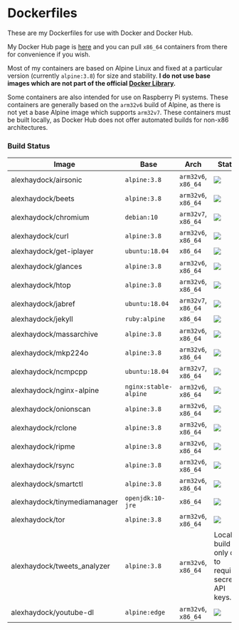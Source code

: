 # Dockerfiles
These are my Dockerfiles for use with Docker and Docker Hub.

My Docker Hub page is [here](https://hub.docker.com/u/alexhaydock/) and you can pull `x86_64` containers from there for convenience if you wish.

Most of my containers are based on Alpine Linux and fixed at a particular version (currently `alpine:3.8`) for size and stability. **I do not use base images which are not part of the official [Docker Library](https://github.com/docker-library/official-images).**

Some containers are also intended for use on Raspberry Pi systems. These containers are generally based on the `arm32v6` build of Alpine, as there is not yet a base Alpine image which supports `arm32v7`. These containers must be built locally, as Docker Hub does not offer automated builds for non-x86 architectures.

### Build Status
| Image                        | Base                  | Arch                | Status                                                                                                                                             |
|------------------------------|-----------------------|---------------------|----------------------------------------------------------------------------------------------------------------------------------------------------|
| alexhaydock/airsonic         | `alpine:3.8`          | `arm32v6`, `x86_64` | [![](https://images.microbadger.com/badges/image/alexhaydock/airsonic.svg)](https://hub.docker.com/r/alexhaydock/airsonic "Badge")                 |
| alexhaydock/beets            | `alpine:3.8`          | `arm32v6`, `x86_64` | [![](https://images.microbadger.com/badges/image/alexhaydock/beets.svg)](https://hub.docker.com/r/alexhaydock/beets "Badge")                       |
| alexhaydock/chromium         | `debian:10`           | `arm32v7`, `x86_64` | [![](https://images.microbadger.com/badges/image/alexhaydock/chromium.svg)](https://hub.docker.com/r/alexhaydock/chromium "Badge")                 |
| alexhaydock/curl             | `alpine:3.8`          | `arm32v6`, `x86_64` | [![](https://images.microbadger.com/badges/image/alexhaydock/curl.svg)](https://hub.docker.com/r/alexhaydock/curl "Badge")                         |
| alexhaydock/get-iplayer      | `ubuntu:18.04`        | `x86_64`            | [![](https://images.microbadger.com/badges/image/alexhaydock/get-iplayer.svg)](https://hub.docker.com/r/alexhaydock/get-iplayer "Badge")           |
| alexhaydock/glances          | `alpine:3.8`          | `arm32v6`, `x86_64` | [![](https://images.microbadger.com/badges/image/alexhaydock/glances.svg)](https://hub.docker.com/r/alexhaydock/glances "Badge")                   |
| alexhaydock/htop             | `alpine:3.8`          | `arm32v6`, `x86_64` | [![](https://images.microbadger.com/badges/image/alexhaydock/htop.svg)](https://hub.docker.com/r/alexhaydock/htop "Badge")                         |
| alexhaydock/jabref           | `ubuntu:18.04`        | `arm32v7`, `x86_64` | [![](https://images.microbadger.com/badges/image/alexhaydock/jabref.svg)](https://hub.docker.com/r/alexhaydock/jabref "Badge")                     |
| alexhaydock/jekyll           | `ruby:alpine`         | `x86_64`            | [![](https://images.microbadger.com/badges/image/alexhaydock/jekyll.svg)](https://hub.docker.com/r/alexhaydock/jekyll "Badge")                     |
| alexhaydock/massarchive      | `alpine:3.8`          | `arm32v6`, `x86_64` | [![](https://images.microbadger.com/badges/image/alexhaydock/massarchive.svg)](https://hub.docker.com/r/alexhaydock/massarchive "Badge")           |
| alexhaydock/mkp224o          | `alpine:3.8`          | `arm32v6`, `x86_64` | [![](https://images.microbadger.com/badges/image/alexhaydock/mkp224o.svg)](https://hub.docker.com/r/alexhaydock/mkp224o "Badge")                   |
| alexhaydock/ncmpcpp          | `ubuntu:18.04`        | `arm32v7`, `x86_64` | [![](https://images.microbadger.com/badges/image/alexhaydock/ncmpcpp.svg)](https://hub.docker.com/r/alexhaydock/ncmpcpp "Badge")                   |
| alexhaydock/nginx-alpine     | `nginx:stable-alpine` | `arm32v6`, `x86_64` | [![](https://images.microbadger.com/badges/image/alexhaydock/nginx-alpine.svg)](https://hub.docker.com/r/alexhaydock/nginx-alpine "Badge")         |
| alexhaydock/onionscan        | `alpine:3.8`          | `arm32v6`, `x86_64` | [![](https://images.microbadger.com/badges/image/alexhaydock/onionscan.svg)](https://hub.docker.com/r/alexhaydock/onionscan "Badge")               |
| alexhaydock/rclone           | `alpine:3.8`          | `arm32v6`, `x86_64` | [![](https://images.microbadger.com/badges/image/alexhaydock/rclone.svg)](https://hub.docker.com/r/alexhaydock/rclone "Badge")                     |
| alexhaydock/ripme            | `alpine:3.8`          | `arm32v6`, `x86_64` | [![](https://images.microbadger.com/badges/image/alexhaydock/ripme.svg)](https://hub.docker.com/r/alexhaydock/ripme "Badge")                       |
| alexhaydock/rsync            | `alpine:3.8`          | `arm32v6`, `x86_64` | [![](https://images.microbadger.com/badges/image/alexhaydock/rsync.svg)](https://hub.docker.com/r/alexhaydock/rsync "Badge")                       |
| alexhaydock/smartctl         | `alpine:3.8`          | `arm32v6`, `x86_64` | [![](https://images.microbadger.com/badges/image/alexhaydock/smartctl.svg)](https://hub.docker.com/r/alexhaydock/smartctl "Badge")                 |
| alexhaydock/tinymediamanager | `openjdk:10-jre`      | `x86_64`            | [![](https://images.microbadger.com/badges/image/alexhaydock/tinymediamanager.svg)](https://hub.docker.com/r/alexhaydock/tinymediamanager "Badge") |
| alexhaydock/tor              | `alpine:3.8`          | `arm32v6`, `x86_64` | [![](https://images.microbadger.com/badges/image/alexhaydock/tor.svg)](https://hub.docker.com/r/alexhaydock/tor "Badge")                           |
| alexhaydock/tweets_analyzer  | `alpine:3.8`          | `arm32v6`, `x86_64` | Local build only due to requiring secret API keys.                                                                                                 |
| alexhaydock/youtube-dl       | `alpine:edge`         | `arm32v6`, `x86_64` | [![](https://images.microbadger.com/badges/image/alexhaydock/youtube-dl.svg)](https://hub.docker.com/r/alexhaydock/youtube-dl "Badge")             |